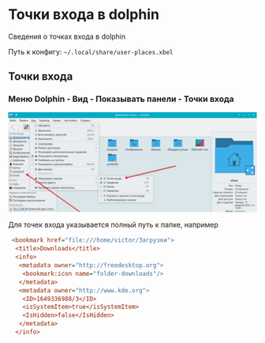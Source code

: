 # Точки входа в dolphin

Сведения о точках входа в dolphin

Путь к конфигу: `~/.local/share/user-places.xbel`

## Точки входа

### Меню Dolphin - Вид - Показывать панели - Точки входа

![""](../img/20230821_124055.png "")

Для точек входа указывается полный путь к папке, например

```ini
 <bookmark href="file:///home/victor/Загрузки">
  <title>Downloads</title>
  <info>
   <metadata owner="http://freedesktop.org">
    <bookmark:icon name="folder-downloads"/>
   </metadata>
   <metadata owner="http://www.kde.org">
    <ID>1649336988/3</ID>
    <isSystemItem>true</isSystemItem>
    <IsHidden>false</IsHidden>
   </metadata>
  </info>
```

